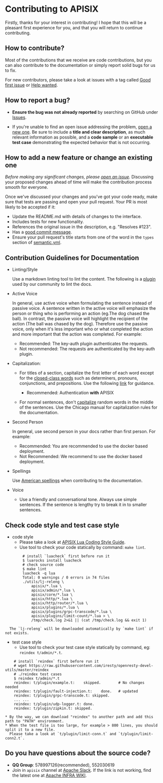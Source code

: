 <!--
#
# Licensed to the Apache Software Foundation (ASF) under one or more
# contributor license agreements.  See the NOTICE file distributed with
# this work for additional information regarding copyright ownership.
# The ASF licenses this file to You under the Apache License, Version 2.0
# (the "License"); you may not use this file except in compliance with
# the License.  You may obtain a copy of the License at
#
#     http://www.apache.org/licenses/LICENSE-2.0
#
# Unless required by applicable law or agreed to in writing, software
# distributed under the License is distributed on an "AS IS" BASIS,
# WITHOUT WARRANTIES OR CONDITIONS OF ANY KIND, either express or implied.
# See the License for the specific language governing permissions and
# limitations under the License.
#
-->

# Contributing to APISIX

Firstly, thanks for your interest in contributing! I hope that this will be a
pleasant first experience for you, and that you will return to continue
contributing.

## How to contribute?

Most of the contributions that we receive are code contributions, but you can
also contribute to the documentation or simply report solid bugs
for us to fix.

 For new contributors, please take a look at issues with a tag called [Good first issue](https://github.com/apache/apisix/issues?q=is%3Aissue+is%3Aopen+label%3A%22good+first+issue%22) or [Help wanted](https://github.com/apache/apisix/issues?q=is%3Aissue+is%3Aopen+label%3A%22help+wanted%22).

## How to report a bug?

* **Ensure the bug was not already reported** by searching on GitHub under [Issues](https://github.com/apache/apisix/issues).

* If you're unable to find an open issue addressing the problem, [open a new one](https://github.com/apache/apisix/issues/new). Be sure to include a **title and clear description**, as much relevant information as possible, and a **code sample** or an **executable test case** demonstrating the expected behavior that is not occurring.

## How to add a new feature or change an existing one

_Before making any significant changes, please [open an issue](https://github.com/apache/apisix/issues)._ Discussing your proposed changes ahead of time will make the contribution process smooth for everyone.

Once we've discussed your changes and you've got your code ready, make sure that tests are passing and open your pull request. Your PR is most likely to be accepted if it:

* Update the README.md with details of changes to the interface.
* Includes tests for new functionality.
* References the original issue in the description, e.g. "Resolves #123".
* Has a [good commit message](http://tbaggery.com/2008/04/19/a-note-about-git-commit-messages.html).
* Ensure your pull request's title starts from one of the word in the `types` section of [semantic.yml](https://github.com/apache/apisix/blob/master/.github/semantic.yml).

## Contribution Guidelines for Documentation

* Linting/Style

    Use a markdown linting tool to lint the content. The following is a [plugin](https://github.com/apache/apisix/issues/1273)
    used by our community to lint the docs.

* Active Voice

    In general, use active voice when formulating the sentence instead of passive voice. A sentence written in the active voice will emphasize
    the person or thing who is performing an action (eg.The dog chased the ball).  In contrast, the passive voice will highlight
    the recipient of the action (The ball was chased by the dog). Therefore use the passive voice, only when it's less important
    who or what completed the action and more important that the action was completed. For example:

    - Recommended: The key-auth plugin authenticates the requests.
    - Not recommended: The requests are authenticated by the key-auth plugin.

* Capitalization:

    * For titles of a section, capitalize the first letter of each word except for the [closed-class words](https://en.wikipedia.org/wiki/Part_of_speech#Open_and_closed_classes)
      such as determiners, pronouns, conjunctions, and prepositions. Use the following [link](https://capitalizemytitle.com/#Chicago) for guidance.
      - Recommended: Authentication **with** APISIX

    * For normal sentences, don't [capitalize](https://www.grammarly.com/blog/capitalization-rules/) random words in the middle of the sentences.
      Use the Chicago manual for capitalization rules for the documentation.

* Second Person

    In general, use second person in your docs rather than first person. For example:

    - Recommended: You are recommended to use the docker based deployment.
    - Not Recommended: We recommend to use the docker based deployment.

* Spellings

    Use [American spellings](https://www.oxfordinternationalenglish.com/differences-in-british-and-american-spelling/) when
    contributing to the documentation.

* Voice

    * Use a friendly and conversational tone. Always use simple sentences. If the sentence is lengthy try to break it in to smaller sentences.

## Check code style and test case style

* code style
    * Please take a look at [APISIX Lua Coding Style Guide](CODE_STYLE.md).
    * Use tool to check your code statically by command: `make lint`.

```shell
        # install `luacheck` first before run it
        $ luarocks install luacheck
        # check source code
        $ make lint
        luacheck -q lua
        Total: 0 warnings / 0 errors in 74 files
        ./utils/lj-releng \
            apisix/*.lua \
            apisix/admin/*.lua \
            apisix/core/*.lua \
            apisix/http/*.lua \
            apisix/http/router/*.lua \
            apisix/plugins/*.lua \
            apisix/plugins/grpc-transcode/*.lua \
            apisix/plugins/limit-count/*.lua > \
            /tmp/check.log 2>&1 || (cat /tmp/check.log && exit 1)
```

      The `lj-releng` will be downloaded automatically by `make lint` if not exists.

* test case style
    * Use tool to check your test case style statically by command, eg: `reindex t/admin/*.t`.

```shell
    # install `reindex` first before run it
    # wget https://raw.githubusercontent.com/iresty/openresty-devel-utils/master/reindex
    # ./reindex test cases
    $ reindex t/admin/*.t
    reindex: t/plugin/example.t:	skipped.        # No changes needed
    reindex: t/plugin/fault-injection.t:	done.   # updated
    reindex: t/plugin/grpc-transcode.t:	skipped.
    ... ...
    reindex: t/plugin/udp-logger.t:	done.
    reindex: t/plugin/zipkin.t:	skipped.
```

    * By the way, we can download "reindex" to another path and add this path to "PATH" environment.
    * When the test file is too large, for example > 800 lines, you should split it to a new file.
      Please take a look at `t/plugin/limit-conn.t` and `t/plugin/limit-conn2.t`.

## Do you have questions about the source code?

- **QQ Group**: 578997126(recommended), 552030619
- Join in `apisix` channel at [Apache Slack](http://s.apache.org/slack-invite). If the link is not working, find the latest one at [Apache INFRA WIKI](https://cwiki.apache.org/confluence/display/INFRA/Slack+Guest+Invites).
